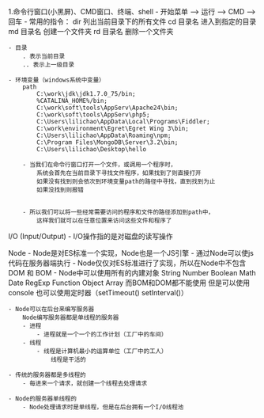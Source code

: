 1.命令行窗口(小黑屏)、CMD窗口、终端、shell
	- 开始菜单 --> 运行 --> CMD --> 回车
	- 常用的指令：
		dir 列出当前目录下的所有文件
		cd 目录名 进入到指定的目录
		md 目录名 创建一个文件夹
		rd 目录名 删除一个文件夹	

	- 目录
		. 表示当前目录
		.. 表示上一级目录
		
	- 环境变量（windows系统中变量）	
		path
			C:\work\jdk\jdk1.7.0_75/bin;
			%CATALINA_HOME%/bin;
			C:\work\soft\tools\AppServ\Apache24\bin;
			C:\work\soft\tools\AppServ\php5;
			C:\Users\lilichao\AppData\Local\Programs\Fiddler;
			C:\work\environment\Egret\Egret Wing 3\bin;
			C:\Users\lilichao\AppData\Roaming\npm;
			C:\Program Files\MongoDB\Server\3.2\bin;
			C:\Users\lilichao\Desktop\hello
			
		- 当我们在命令行窗口打开一个文件，或调用一个程序时，
			系统会首先在当前目录下寻找文件程序，如果找到了则直接打开
			如果没有找到则会依次到环境变量path的路径中寻找，直到找到为止
			如果没找到则报错


		- 所以我们可以将一些经常需要访问的程序和文件的路径添加到path中，
			这样我们就可以在任意位置来访问这些文件和程序了

I/O (Input/Output)
	- I/O操作指的是对磁盘的读写操作
	
Node
	- Node是对ES标准一个实现，Node也是一个JS引擎
	- 通过Node可以使js代码在服务器端执行
	- Node仅仅对ES标准进行了实现，所以在Node中不包含DOM 和 BOM	
	- Node中可以使用所有的内建对象
		String Number Boolean Math Date RegExp Function Object Array
		而BOM和DOM都不能使用
			但是可以使用 console 也可以使用定时器（setTimeout() setInterval()）
			
	- Node可以在后台来编写服务器
		Node编写服务器都是单线程的服务器
		- 进程
			- 进程就是一个一个的工作计划（工厂中的车间）
		- 线程
			- 线程是计算机最小的运算单位（工厂中的工人）
				线程是干活的
				
	- 传统的服务器都是多线程的
		- 每进来一个请求，就创建一个线程去处理请求
		
	- Node的服务器单线程的
		- Node处理请求时是单线程，但是在后台拥有一个I/O线程池
